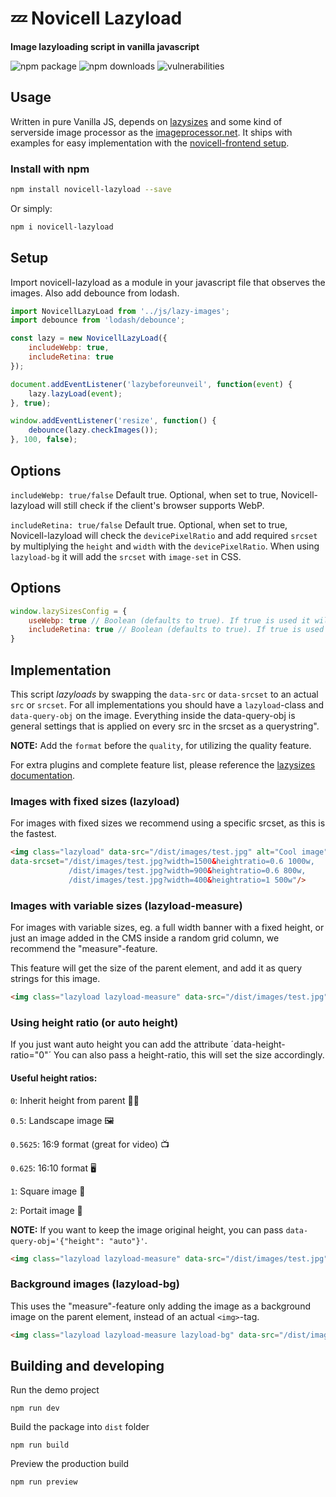 # 💤 Novicell Lazyload
**Image lazyloading script in vanilla javascript**

![npm package](https://img.shields.io/npm/v/novicell-lazyload.svg?colorB=c12127)
![npm downloads](https://img.shields.io/npm/dt/novicell-lazyload.svg?label=npm%20downloads&colorB=blue)
![vulnerabilities](https://img.shields.io/snyk/vulnerabilities/npm/novicell-lazyload.svg)


## Usage
Written in pure Vanilla JS, depends on [lazysizes](https://github.com/aFarkas/lazysizes/) and some kind of serverside image processor as the [imageprocessor.net](http://imageprocessor.org/imageprocessor-web/imageprocessingmodule/). It ships with examples for easy implementation with the [novicell-frontend setup](https://github.com/Novicell/novicell-frontend).

### Install with npm

```sh
npm install novicell-lazyload --save
```
Or simply:
```sh
npm i novicell-lazyload
```

## Setup
Import novicell-lazyload as a module in your javascript file that observes the images. Also add debounce from lodash.

```javascript
import NovicellLazyLoad from '../js/lazy-images';
import debounce from 'lodash/debounce';

const lazy = new NovicellLazyLoad({
    includeWebp: true,
    includeRetina: true
});

document.addEventListener('lazybeforeunveil', function(event) {
    lazy.lazyLoad(event);
}, true);

window.addEventListener('resize', function() {
    debounce(lazy.checkImages());
}, 100, false);
```
## Options
`includeWebp: true/false` Default true. Optional, when set to true, Novicell-lazyload will still check if the client's browser supports WebP. 

`includeRetina: true/false` Default true. Optional, when set to true, Novicell-lazyload will check the `devicePixelRatio` and add required `srcset` by multiplying the `height` and `width` with the `devicePixelRatio`. When using `lazyload-bg` it will add the `srcset` with `image-set` in CSS.

## Options

```js
window.lazySizesConfig = {
    useWebp: true // Boolean (defaults to true). If true is used it will still check if browser supports WebP format and then add it
    includeRetina: true // Boolean (defaults to true). If true is used it will check the devicePixelRatio and add required srcset by multiplying the height and width with the devicePixelRatio
}
```

## Implementation
This script *lazyloads* by swapping the `data-src` or `data-srcset` to an actual `src` or `srcset`.
For all implementations you should have a `lazyload`-class and `data-query-obj` on the image. Everything inside the data-query-obj is general settings that is applied on every src in the srcset as a querystring".

**NOTE:** Add the `format` before the `quality`, for utilizing the quality feature.

For extra plugins and complete feature list, please reference the [lazysizes documentation](https://github.com/aFarkas/lazysizes/).

### Images with fixed sizes (lazyload)
For images with fixed sizes we recommend using a specific srcset, as this is the fastest.

```html
<img class="lazyload" data-src="/dist/images/test.jpg" alt="Cool image" data-query-obj='{"mode":"crop", "quality":"70", "center": "0.8,0.3"}'
data-srcset="/dist/images/test.jpg?width=1500&heightratio=0.6 1000w,
             /dist/images/test.jpg?width=900&heightratio=0.6 800w,
             /dist/images/test.jpg?width=400&heightratio=1 500w"/>
```

### Images with variable sizes (lazyload-measure)
For images with variable sizes, eg. a full width banner with a fixed height, or just an image added in the CMS inside a random grid column, we recommend the "measure"-feature.

This feature will get the size of the parent element, and add it as query strings for this image.

```html
<img class="lazyload lazyload-measure" data-src="/dist/images/test.jpg" alt="Cool image" data-query-obj='{"mode":"crop", "quality":"70", "center": "0.8,0.3"}'/>
```

### Using height ratio (or auto height)
If you just want auto height you can add the attribute ´data-height-ratio="0"´
You can also pass a height-ratio, this will set the size accordingly.

#### Useful height ratios: 

`0`: Inherit height from parent 👨‍👦

`0.5`: Landscape image 🖼

`0.5625`: 16:9 format (great for video) 📺

`0.625`: 16:10 format 🖥

`1`: Square image 🔲

`2`: Portait image 📸


**NOTE:** If you want to keep the image original height, you can pass `data-query-obj='{"height": "auto"}'`.

```html
<img class="lazyload lazyload-measure" data-src="/dist/images/test.jpg" alt="Cool image" data-height-ratio="0" data-query-obj='{"mode":"crop", "quality":"70", "center": "0.8,0.3"}' />
```


### Background images (lazyload-bg)
This uses the "measure"-feature only adding the image as a background image on the parent element, instead of an actual `<img>`-tag.

```html
<img class="lazyload lazyload-measure lazyload-bg" data-src="/dist/images/test.jpg" alt="Cool image" data-query-obj='{"mode":"crop", "quality":"70", "center": "0.8,0.3"}'/>
```

## Building and developing

Run the demo project
```
npm run dev
```

Build the package into `dist` folder

```
npm run build
```

Preview the production build

```
npm run preview
```
